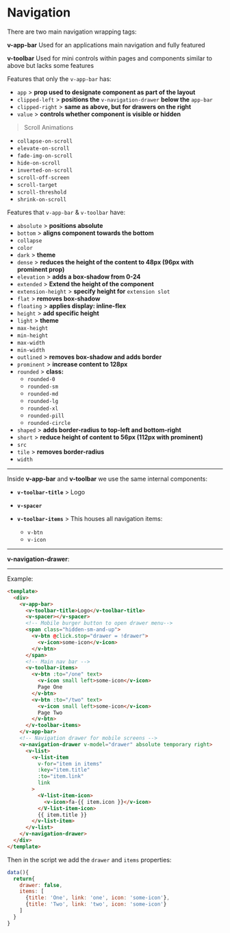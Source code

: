 # Navigation

There are two main navigation wrapping tags:

**v-app-bar** Used for an applications main navigation and fully featured

**v-toolbar** Used for mini controls within pages and components similar to above but lacks some features

Features that only the `v-app-bar` has:

- `app` > **prop used to designate component as part of the layout**
- `clipped-left` > **positions the** `v-navigation-drawer` **below the** `app-bar`
- `clipped-right` > **same as above, but for drawers on the right**
- `value` > **controls whether component is visible or hidden**

> Scroll Animations

- `collapse-on-scroll`
- `elevate-on-scroll`
- `fade-img-on-scroll`
- `hide-on-scroll`
- `inverted-on-scroll`
- `scroll-off-screen`
- `scroll-target`
- `scroll-threshold`
- `shrink-on-scroll`

Features that `v-app-bar` & `v-toolbar` have:

- `absolute` > **positions absolute**
- `bottom` > **aligns component towards the bottom**
- `collapse`
- `color`
- `dark` > **theme**
- `dense` > **reduces the height of the content to 48px (96px with prominent prop)**
- `elevation` > **adds a box-shadow from 0-24**
- `extended` > **Extend the height of the component**
- `extension-height` > **specify height for** `extension slot`
- `flat` > **removes box-shadow**
- `floating` > **applies display: inline-flex**
- `height` > **add specific height**
- `light` > **theme**
- `max-height`
- `min-height`
- `max-width`
- `min-width`
- `outlined` > **removes box-shadow and adds border**
- `prominent` > **increase content to 128px**
- `rounded` > **class:**
  - `rounded-0`
  - `rounded-sm`
  - `rounded-md`
  - `rounded-lg`
  - `rounded-xl`
  - `rounded-pill`
  - `rounded-circle`
- `shaped` > **adds border-radius to top-left and bottom-right**
- `short` > **reduce height of content to 56px (112px with prominent)**
- `src`
- `tile` > **removes border-radius**
- `width`

---

Inside **v-app-bar** and **v-toolbar** we use the same internal components:

- **`v-toolbar-title`** > Logo

- **`v-spacer`**

- **`v-toolbar-items`** > This houses all navigation items:
  - `v-btn`
  - `v-icon`

---

**v-navigation-drawer**:

---

Example:

```html
<template>
  <div>
    <v-app-bar>
      <v-toolbar-title>Logo</v-toolbar-title>
      <v-spacer></v-spacer>
      <!-- Mobile burger button to open drawer menu-->
      <span class="hidden-sm-and-up">
        <v-btn @click.stop="drawer = !drawer">
          <v-icon>some-icon</v-icon>
        </v-btn>
      </span>
      <!-- Main nav bar -->
      <v-toolbar-items>
        <v-btn :to="/one" text>
          <v-icon small left>some-icon</v-icon>
          Page One
        </v-btn>
        <v-btn :to="/two" text>
          <v-icon small left>some-icon</v-icon>
          Page Two
        </v-btn>
      </v-toolbar-items>
    </v-app-bar>
    <!-- Navigation drawer for mobile screens -->
    <v-navigation-drawer v-model="drawer" absolute temporary right>
      <v-list>
        <v-list-item
          v-for="item in items"
          :key="item.title"
          :to="item.link"
          link
        >
          <V-list-item-icon>
            <v-icon>fa-{{ item.icon }}</v-icon>
          </V-list-item-icon>
          {{ item.title }}
        </v-list-item>
      </v-list>
    </v-navigation-drawer>
  </div>
</template>
```

Then in the script we add the `drawer` and `items` properties:

```js
data(){
  return{
    drawer: false,
    items: [
      {title: 'One', link: 'one', icon: 'some-icon'},
      {title: 'Two', link: 'two', icon: 'some-icon'}
    ]
  }
}
```
